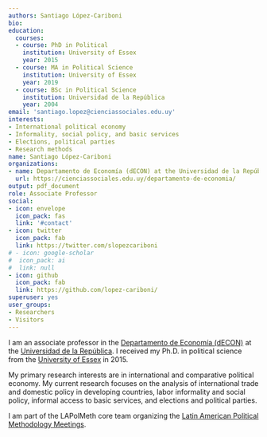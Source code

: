 ```yaml
---
authors: Santiago López-Cariboni
bio: 
education:
  courses:
  - course: PhD in Political
    institution: University of Essex
    year: 2015
  - course: MA in Political Science
    institution: University of Essex
    year: 2019
  - course: BSc in Political Science
    institution: Universidad de la República
    year: 2004
email: 'santiago.lopez@cienciassociales.edu.uy'
interests:
- International political economy
- Informality, social policy, and basic services
- Elections, political parties
- Research methods
name: Santiago López-Cariboni
organizations:
- name: Departamento de Economía (dECON) at the Universidad de la República (Uruguay)
  url: https://cienciassociales.edu.uy/departamento-de-economia/
output: pdf_document
role: Associate Professor
social:
- icon: envelope
  icon_pack: fas
  link: '#contact'
- icon: twitter
  icon_pack: fab
  link: https://twitter.com/slopezcariboni
# - icon: google-scholar
#  icon_pack: ai
#  link: null
- icon: github
  icon_pack: fab
  link: https://github.com/lopez-cariboni/
superuser: yes
user_groups:
- Researchers
- Visitors
---
```

I am an associate professor in the [Departamento de Economía (dECON)](https://cienciassociales.edu.uy/departamento-de-economia/) at the [Universidad de la República](http://www.universidad.edu.uy/). I received my Ph.D. in political science from the [University of Essex](https://www.essex.ac.uk/departments/government) in 2015. 

My primary research interests are in international and comparative political economy. My current research focuses on the analysis of international trade and domestic policy in developing countries, labor informality and social policy, informal access to basic services, and elections and political parties. 

I am part of the LAPolMeth core team organizing the [Latin American Political Methodology Meetings](https://www.cambridge.org/core/membership/spm/conferences#LatinAmerica).

